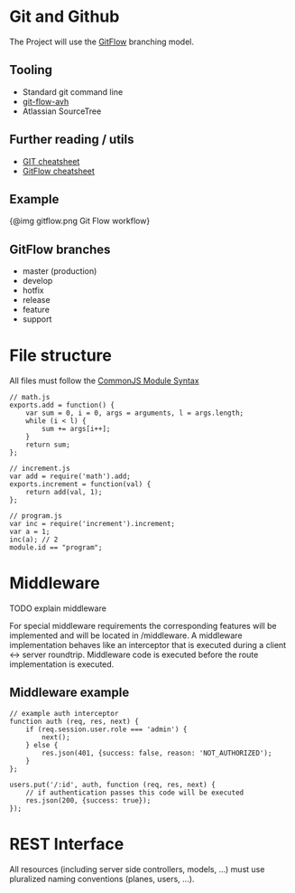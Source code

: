 # Git and Github

The Project will use the [GitFlow](http://nvie.com/posts/a-successful-git-branching-model/) branching model.

## Tooling
- Standard git command line
- [git-flow-avh](https://github.com/petervanderdoes/gitflow)
- Atlassian SourceTree

## Further reading / utils

- [GIT cheatsheet](http://ndpsoftware.com/git-cheatsheet.html)
- [GitFlow cheatsheet](http://danielkummer.github.io/git-flow-cheatsheet/)

## Example

{@img gitflow.png Git Flow workflow}

## GitFlow branches

- master (production)
- develop
- hotfix
- release
- feature
- support

# File structure

All files must follow the [CommonJS Module Syntax](http://wiki.commonjs.org/wiki/Modules/1.1)

    // math.js
    exports.add = function() {
        var sum = 0, i = 0, args = arguments, l = args.length;
        while (i < l) {
            sum += args[i++];
        }
        return sum;
    };

    // increment.js
    var add = require('math').add;
    exports.increment = function(val) {
        return add(val, 1);
    };

    // program.js
    var inc = require('increment').increment;
    var a = 1;
    inc(a); // 2
    module.id == "program";

# Middleware
TODO explain middleware

For special middleware requirements the corresponding features will be implemented and will be located in /middleware.
A middleware implementation behaves like an interceptor that is executed during a client <-> server roundtrip.
Middleware code is executed before the route implementation is executed.

## Middleware example

    // example auth interceptor
    function auth (req, res, next) {
        if (req.session.user.role === 'admin') {
            next();
        } else {
            res.json(401, {success: false, reason: 'NOT_AUTHORIZED');
        }
    };

    users.put('/:id', auth, function (req, res, next) {
        // if authentication passes this code will be executed
        res.json(200, {success: true});
    });

# REST Interface

All resources (including server side controllers, models, ...) must use pluralized naming conventions (planes, users, ...).

